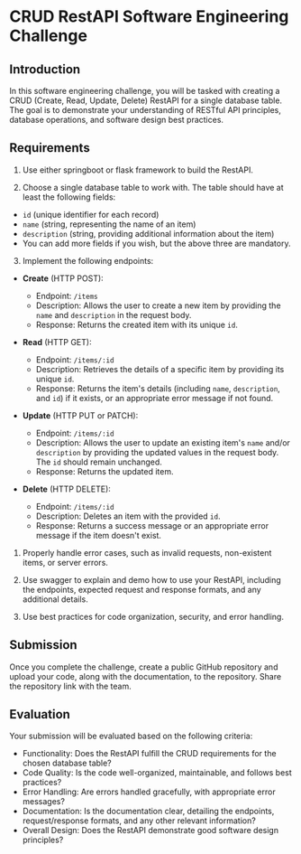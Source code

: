 # CRUD RestAPI Software Engineering Challenge

## Introduction

In this software engineering challenge, you will be tasked with creating a CRUD (Create, Read, Update, Delete) RestAPI for a single database table.
The goal is to demonstrate your understanding of RESTful API principles, database operations, and software design best practices.

## Requirements

1. Use either springboot or flask framework to build the RestAPI.

  
2. Choose a single database table to work with. The table should have at least the following fields:
  
- `id` (unique identifier for each record)
- `name` (string, representing the name of an item)
- `description` (string, providing additional information about the item)
- You can add more fields if you wish, but the above three are mandatory.

3. Implement the following endpoints:
  
- **Create** (HTTP POST):

  - Endpoint: `/items`
  - Description: Allows the user to create a new item by providing the `name` and `description` in the request body.
  - Response: Returns the created item with its unique `id`.

- **Read** (HTTP GET):
  - Endpoint: `/items/:id`
  - Description: Retrieves the details of a specific item by providing its unique `id`.
  - Response: Returns the item's details (including `name`, `description`, and `id`) if it exists, or an appropriate error message if not found.


- **Update** (HTTP PUT or PATCH):
  - Endpoint: `/items/:id`
  - Description: Allows the user to update an existing item's `name` and/or `description` by providing the updated values in the request body. The `id` should remain unchanged.
  - Response: Returns the updated item.


- **Delete** (HTTP DELETE):
  - Endpoint: `/items/:id`
  - Description: Deletes an item with the provided `id`.
  - Response: Returns a success message or an appropriate error message if the item doesn't exist.

1. Properly handle error cases, such as invalid requests, non-existent items, or server errors.
  
2. Use swagger to explain and demo how to use your RestAPI, including the endpoints, expected request and response formats, and any additional details.
  
3. Use best practices for code organization, security, and error handling.
  
## Submission

Once you complete the challenge, create a public GitHub repository and upload your code, along with the documentation, to the repository. Share the repository link with the team.

## Evaluation

Your submission will be evaluated based on the following criteria:

- Functionality: Does the RestAPI fulfill the CRUD requirements for the chosen database table?
- Code Quality: Is the code well-organized, maintainable, and follows best practices?
- Error Handling: Are errors handled gracefully, with appropriate error messages?
- Documentation: Is the documentation clear, detailing the endpoints, request/response formats, and any other relevant information?
- Overall Design: Does the RestAPI demonstrate good software design principles?


#
